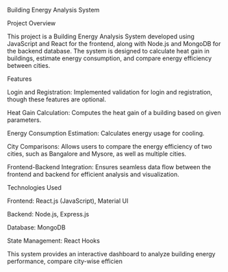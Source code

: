 Building Energy Analysis System

Project Overview

This project is a Building Energy Analysis System developed using JavaScript and React for the frontend, along with Node.js and MongoDB for the backend database. The system is designed to calculate heat gain in buildings, estimate energy consumption, and compare energy efficiency between cities.

Features

Login and Registration: Implemented validation for login and registration, though these features are optional.

Heat Gain Calculation: Computes the heat gain of a building based on given parameters.

Energy Consumption Estimation: Calculates energy usage for cooling.

City Comparisons: Allows users to compare the energy efficiency of two cities, such as Bangalore and Mysore, as well as multiple cities.

Frontend-Backend Integration: Ensures seamless data flow between the frontend and backend for efficient analysis and visualization.

Technologies Used

Frontend: React.js (JavaScript), Material UI

Backend: Node.js, Express.js

Database: MongoDB

State Management: React Hooks


This system provides an interactive dashboard to analyze building energy performance, compare city-wise efficien
